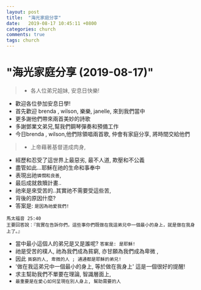 ```yaml
---
layout: post
title:  "海光家庭分享"
date:   2019-08-17 10:45:11 +0800
categories: church
comments: true
tags: church 
---
```


# "海光家庭分享 (2019-08-17)" 


>- 各人位弟兄姐妹, 安息日快樂!
- 歡迎各位參加安息日學!
- 首先歡迎 brenda , wilson, 樂樂, janelle,  來到我們當中
- 更多謝他們帶來兩首美妙的詩歌
- 多謝鄧業文弟兄,幫我們鋼琴彈奏和預備工作
- 今日brenda , wilson,他們除領唱兩首歌, 仲會有家庭分享, 將時間交給他們




>- 上帝藉著基督道成肉身, 
- 經歷和忍受了這世界上最惡劣, 最不人道, 欺壓和不公義
- 盡管如此...耶穌在祂的生命和事奉中
- 表現出祂`憐憫和良善`, 
- 最后成就救贖計畫..
- 祂來是來受苦的..其實祂不需要受這些苦, 
- 背後的原因什麼?
- 答案是: `是因為祂愛我們!`



~~~
馬太福音 25:40
王要回答說：『我實在告訴你們，這些事你們既做在我這弟兄中一個最小的身上，就是做在我身上了。』
~~~
- 當中最小這個人的弟兄是又是誰呢?    `答案是: 是耶穌!`
- 祂是受苦的樸人, 祂為我們成為貧窮, 亦甘願為我們成為卑微 , 
- 因此 `貧窮的人, 卑微的人 ; 通通都是耶穌的弟兄!`
- '做在我這弟兄中一個最小的身上, 等於做在我身上' 這是一個很好的提醒!
- 求主幫助我們不單要在理論, 智識層面上, 
- `最重要是在愛心如何呈現在別人身上, 幫助需要的人`





